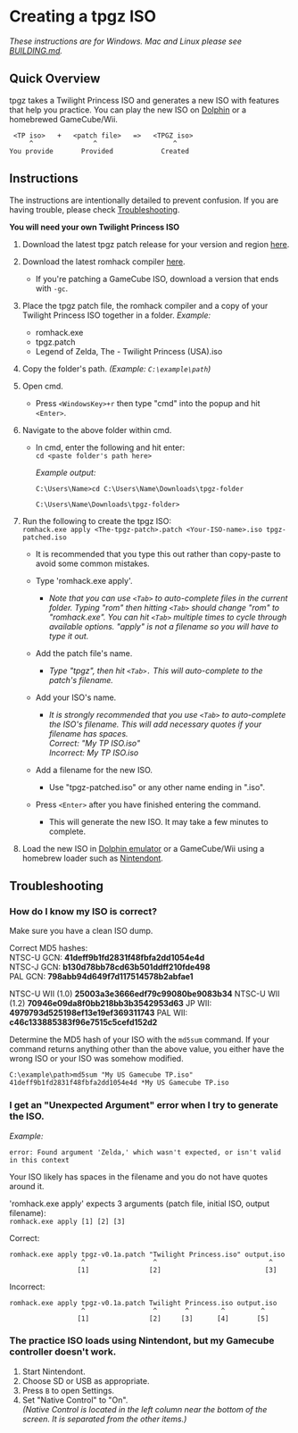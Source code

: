 # Creating a tpgz ISO

_These instructions are for Windows.
Mac and Linux please see [BUILDING.md](../BUILDING.md)._

## Quick Overview

tpgz takes a Twilight Princess ISO and generates a new ISO with features that help you practice.
You can play the new ISO on [Dolphin](https://dolphin-emu.org/) or a homebrewed GameCube/Wii.

```
 <TP iso>   +   <patch file>   =>   <TPGZ iso>
     ^               ^                   ^
You provide       Provided            Created
```

## Instructions

The instructions are intentionally detailed to prevent confusion.
If you are having trouble, please check [Troubleshooting](#troubleshooting).

**You will need your own Twilight Princess ISO**

1. Download the latest tpgz patch release for your version and region [here](https://github.com/zsrtp/tpgz/releases).

2. Download the latest romhack compiler [here](https://github.com/zsrtp/romhack-compiler/releases).
   - If you're patching a GameCube ISO, download a version that ends with `-gc`.

3. Place the tpgz patch file, the romhack compiler and a copy of your Twilight Princess ISO together in a folder.
   _Example:_

   - romhack.exe
   - tpgz.patch
   - Legend of Zelda, The - Twilight Princess (USA).iso

4. Copy the folder's path.
   _(Example: `C:\example\path`)_

5. Open cmd.

   - Press `<WindowsKey>+r` then type "cmd" into the popup and hit `<Enter>`.

6. Navigate to the above folder within cmd.

   - In cmd, enter the following and hit enter:<br>
     `cd <paste folder's path here>`

     _Example output:_

     ```
     C:\Users\Name>cd C:\Users\Name\Downloads\tpgz-folder

     C:\Users\Name\Downloads\tpgz-folder>
     ```

7. Run the following to create the tpgz ISO:<br>
   `romhack.exe apply <The-tpgz-patch>.patch <Your-ISO-name>.iso tpgz-patched.iso`

   - It is recommended that you type this out rather than copy-paste to avoid some common mistakes.
   - Type 'romhack.exe apply'.
     - _Note that you can use `<Tab>` to auto-complete files in the current folder.
       Typing "rom" then hitting `<Tab>` should change "rom" to "romhack.exe".
       You can hit `<Tab>` multiple times to cycle through available options.
       "apply" is not a filename so you will have to type it out._
   - Add the patch file's name.
     - _Type "tpgz", then hit `<Tab>.`
       This will auto-complete to the patch's filename._
   - Add your ISO's name.

     - _It is strongly recommended that you use `<Tab>` to auto-complete the ISO's filename.
       This will add necessary quotes if your filename has spaces.<br>
       Correct: "My TP ISO.iso"<br>
       Incorrect: My TP ISO.iso_

   - Add a filename for the new ISO.
     - Use "tpgz-patched.iso" or any other name ending in ".iso".
   - Press `<Enter>` after you have finished entering the command.
     - This will generate the new ISO.
       It may take a few minutes to complete.

8. Load the new ISO in [Dolphin emulator](https://dolphin-emu.org/) or a GameCube/Wii using a homebrew loader such as [Nintendont](https://github.com/FIX94/Nintendont).

## Troubleshooting

### How do I know my ISO is correct?

Make sure you have a clean ISO dump.

Correct MD5 hashes:<br>
NTSC-U GCN: **41deff9b1fd2831f48fbfa2dd1054e4d**  
NTSC-J GCN: **b130d78bb78cd63b501ddff210fde498**  
PAL GCN:    **798abb94d649f7d117514578b2abfae1**

NTSC-U WII (1.0) **25003a3e3666edf79c99080be9083b34**
NTSC-U WII (1.2) **70946e09da8f0bb218bb3b3542953d63**
JP WII:          **4979793d525198ef13e19ef369311743**
PAL WII:         **c46c133885383f96e7515c5cefd152d2**

Determine the MD5 hash of your ISO with the `md5sum` command.
If your command returns anything other than the above value, you either have the wrong ISO or your ISO was somehow modified.

```
C:\example\path>md5sum "My US Gamecube TP.iso"
41deff9b1fd2831f48fbfa2dd1054e4d *My US Gamecube TP.iso
```

### I get an "Unexpected Argument" error when I try to generate the ISO.

_Example:_

```
error: Found argument 'Zelda,' which wasn't expected, or isn't valid in this context
```

Your ISO likely has spaces in the filename and you do not have quotes around it.

'romhack.exe apply' expects 3 arguments (patch file, initial ISO, output filename):<br>
`romhack.exe apply [1] [2] [3]`

Correct:

```
romhack.exe apply tpgz-v0.1a.patch "Twilight Princess.iso" output.iso
                  ^                 ^                            ^
                 [1]               [2]                          [3]
```

Incorrect:

```
romhack.exe apply tpgz-v0.1a.patch Twilight Princess.iso output.iso
                  ^                 ^       ^        ^         ^
                 [1]               [2]     [3]      [4]       [5]
```

### The practice ISO loads using Nintendont, but my Gamecube controller doesn't work.

1. Start Nintendont.
2. Choose SD or USB as appropriate.
3. Press `B` to open Settings.
4. Set "Native Control" to "On".<br>
   _(Native Control is located in the left column near the bottom of the screen. It is separated from the other items.)_
